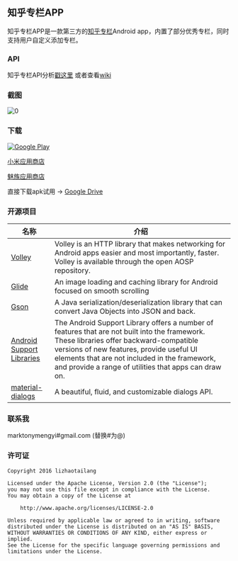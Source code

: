 ## 知乎专栏APP

知乎专栏APP是一款第三方的[知乎专栏](https://zhuanlan.zhihu.com/)Android app，内置了部分优秀专栏，同时支持用户自定义添加专栏。

### API
知乎专栏API分析[戳这里](http://marktony.github.io/2016/05/14/%E7%9F%A5%E4%B9%8E%E4%B8%93%E6%A0%8FAPI%E5%88%86%E6%9E%90/) 或者查看[wiki](https://github.com/marktony/zhuanlan/wiki)

### 截图
![0](https://github.com/marktony/zhuanlan/blob/master/screenshots/screenshot.png)

### 下载
[![Google Play](https://github.com/marktony/zhuanlan/blob/master/screenshots/google-play-badge.png)](https://play.google.com/store/apps/details?id=com.marktony.zhuanlan)

[小米应用商店](http://app.mi.com/details?id=com.marktony.zhuanlan)

[魅族应用商店](http://app.flyme.cn/apps/public/detail?package_name=com.marktony.zhuanlan)

直接下载apk试用 -> [Google Drive](https://drive.google.com/open?id=0B3yYs4KaSVg_MFNYaG9WZk9JenM)

### 开源项目
名称|介绍
--|--
[Volley](https://android.googlesource.com/platform/frameworks/volley/)|Volley is an HTTP library that makes networking for Android apps easier and most importantly, faster. Volley is available through the open AOSP repository.
[Glide](https://github.com/bumptech/glide)|An image loading and caching library for Android focused on smooth scrolling
[Gson](https://github.com/google/gson)|A Java serialization/deserialization library that can convert Java Objects into JSON and back.
[Android Support Libraries](https://developer.android.com/topic/libraries/support-library/index.html)|The Android Support Library offers a number of features that are not built into the framework. These libraries offer backward-compatible versions of new features, provide useful UI elements that are not included in the framework, and provide a range of utilities that apps can draw on.
[material-dialogs](https://github.com/afollestad/material-dialogs)|A beautiful, fluid, and customizable dialogs API.

### 联系我
marktonymengyi#gmail.com (替换#为@)

### 许可证
```
Copyright 2016 lizhaotailang

Licensed under the Apache License, Version 2.0 (the "License");
you may not use this file except in compliance with the License.
You may obtain a copy of the License at

    http://www.apache.org/licenses/LICENSE-2.0

Unless required by applicable law or agreed to in writing, software
distributed under the License is distributed on an "AS IS" BASIS,
WITHOUT WARRANTIES OR CONDITIONS OF ANY KIND, either express or implied.
See the License for the specific language governing permissions and
limitations under the License.
```
